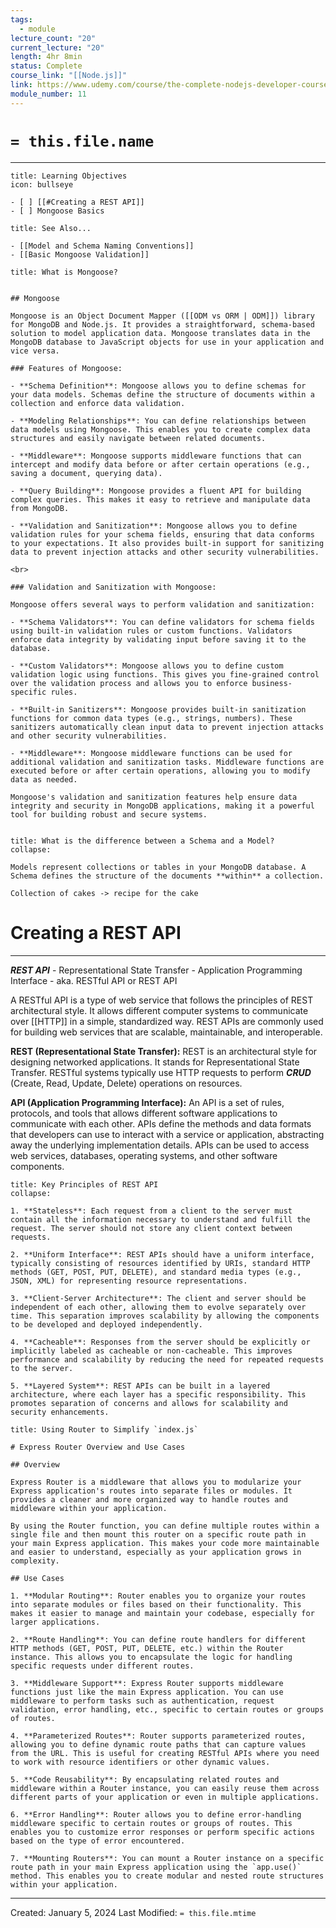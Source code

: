 ```yaml
---
tags:
  - module
lecture_count: "20"
current_lecture: "20"
length: 4hr 8min
status: Complete
course_link: "[[Node.js]]"
link: https://www.udemy.com/course/the-complete-nodejs-developer-course-2/learn/lecture/13729172#questions/11722552
module_number: 11
---
```

# `= this.file.name`
---

```ad-hint
title: Learning Objectives
icon: bullseye

- [ ] [[#Creating a REST API]]
- [ ] Mongoose Basics

```

``````ad-seealso
title: See Also...

- [[Model and Schema Naming Conventions]]
- [[Basic Mongoose Validation]]
``````


``````ad-abstract
title: What is Mongoose?


## Mongoose

Mongoose is an Object Document Mapper ([[ODM vs ORM | ODM]]) library for MongoDB and Node.js. It provides a straightforward, schema-based solution to model application data. Mongoose translates data in the MongoDB database to JavaScript objects for use in your application and vice versa.

### Features of Mongoose:

- **Schema Definition**: Mongoose allows you to define schemas for your data models. Schemas define the structure of documents within a collection and enforce data validation.
  
- **Modeling Relationships**: You can define relationships between data models using Mongoose. This enables you to create complex data structures and easily navigate between related documents.
  
- **Middleware**: Mongoose supports middleware functions that can intercept and modify data before or after certain operations (e.g., saving a document, querying data).
  
- **Query Building**: Mongoose provides a fluent API for building complex queries. This makes it easy to retrieve and manipulate data from MongoDB.
  
- **Validation and Sanitization**: Mongoose allows you to define validation rules for your schema fields, ensuring that data conforms to your expectations. It also provides built-in support for sanitizing data to prevent injection attacks and other security vulnerabilities.

<br>

### Validation and Sanitization with Mongoose:

Mongoose offers several ways to perform validation and sanitization:

- **Schema Validators**: You can define validators for schema fields using built-in validation rules or custom functions. Validators enforce data integrity by validating input before saving it to the database.
  
- **Custom Validators**: Mongoose allows you to define custom validation logic using functions. This gives you fine-grained control over the validation process and allows you to enforce business-specific rules.
  
- **Built-in Sanitizers**: Mongoose provides built-in sanitization functions for common data types (e.g., strings, numbers). These sanitizers automatically clean input data to prevent injection attacks and other security vulnerabilities.
  
- **Middleware**: Mongoose middleware functions can be used for additional validation and sanitization tasks. Middleware functions are executed before or after certain operations, allowing you to modify data as needed.

Mongoose's validation and sanitization features help ensure data integrity and security in MongoDB applications, making it a powerful tool for building robust and secure systems.


``````

`````ad-question
title: What is the difference between a Schema and a Model?
collapse: 

Models represent collections or tables in your MongoDB database. A Schema defines the structure of the documents **within** a collection. 

Collection of cakes -> recipe for the cake

`````


# Creating a REST API
---

***REST API*** - Representational State Transfer - Application Programming Interface
	- aka. RESTful API or REST API

A RESTful API is a type of web service that follows the principles of REST architectural style. It allows different computer systems to communicate over [[HTTP]] in a simple, standardized way. REST APIs are commonly used for building web services that are scalable, maintainable, and interoperable.

**REST (Representational State Transfer):** REST is an architectural style for designing networked applications. It stands for Representational State Transfer. RESTful systems typically use HTTP requests to perform ***CRUD*** (Create, Read, Update, Delete) operations on resources.

**API (Application Programming Interface):** An API is a set of rules, protocols, and tools that allows different software applications to communicate with each other. APIs define the methods and data formats that developers can use to interact with a service or application, abstracting away the underlying implementation details. APIs can be used to access web services, databases, operating systems, and other software components.


````ad-abstract
title: Key Principles of REST API
collapse:

1. **Stateless**: Each request from a client to the server must contain all the information necessary to understand and fulfill the request. The server should not store any client context between requests.

2. **Uniform Interface**: REST APIs should have a uniform interface, typically consisting of resources identified by URIs, standard HTTP methods (GET, POST, PUT, DELETE), and standard media types (e.g., JSON, XML) for representing resource representations.

3. **Client-Server Architecture**: The client and server should be independent of each other, allowing them to evolve separately over time. This separation improves scalability by allowing the components to be developed and deployed independently.

4. **Cacheable**: Responses from the server should be explicitly or implicitly labeled as cacheable or non-cacheable. This improves performance and scalability by reducing the need for repeated requests to the server.

5. **Layered System**: REST APIs can be built in a layered architecture, where each layer has a specific responsibility. This promotes separation of concerns and allows for scalability and security enhancements.

````


````ad-abstract
title: Using Router to Simplify `index.js`

# Express Router Overview and Use Cases

## Overview

Express Router is a middleware that allows you to modularize your Express application's routes into separate files or modules. It provides a cleaner and more organized way to handle routes and middleware within your application.

By using the Router function, you can define multiple routes within a single file and then mount this router on a specific route path in your main Express application. This makes your code more maintainable and easier to understand, especially as your application grows in complexity.

## Use Cases

1. **Modular Routing**: Router enables you to organize your routes into separate modules or files based on their functionality. This makes it easier to manage and maintain your codebase, especially for larger applications.

2. **Route Handling**: You can define route handlers for different HTTP methods (GET, POST, PUT, DELETE, etc.) within the Router instance. This allows you to encapsulate the logic for handling specific requests under different routes.

3. **Middleware Support**: Express Router supports middleware functions just like the main Express application. You can use middleware to perform tasks such as authentication, request validation, error handling, etc., specific to certain routes or groups of routes.

4. **Parameterized Routes**: Router supports parameterized routes, allowing you to define dynamic route paths that can capture values from the URL. This is useful for creating RESTful APIs where you need to work with resource identifiers or other dynamic values.

5. **Code Reusability**: By encapsulating related routes and middleware within a Router instance, you can easily reuse them across different parts of your application or even in multiple applications.

6. **Error Handling**: Router allows you to define error-handling middleware specific to certain routes or groups of routes. This enables you to customize error responses or perform specific actions based on the type of error encountered.

7. **Mounting Routers**: You can mount a Router instance on a specific route path in your main Express application using the `app.use()` method. This enables you to create modular and nested route structures within your application.

````

---
Created: January 5, 2024
Last Modified: `= this.file.mtime`
